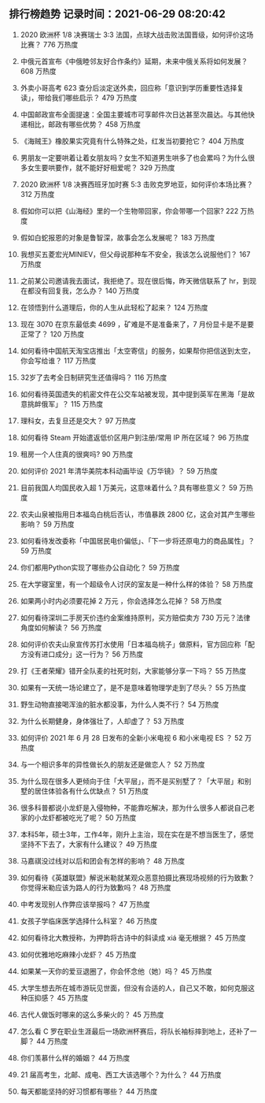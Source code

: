 
## 排行榜趋势 记录时间：2021-06-29 08:20:42
  
  1. 2020 欧洲杯 1/8 决赛瑞士 3:3 法国，点球大战击败法国晋级，如何评价这场比赛？ 776 万热度
    
  2. 中俄元首宣布《中俄睦邻友好合作条约》延期，未来中俄关系将如何发展？ 608 万热度
    
  3. 外卖小哥高考 623 查分后淡定送外卖，回应称「意识到学历重要性选择复读」，带给我们哪些启示？ 479 万热度
    
  4. 中国邮政宣布全面提速：全国主要城市可享邮件次日达甚至次晨达。与其他快递相比，邮政有哪些优势？ 458 万热度
    
  5. 《海贼王》橡胶果实究竟有什么特殊之处，红发当初要抢它？ 404 万热度
    
  6. 男朋友一定要哄着让着女朋友吗？女生不知道男生哄多了也会累吗？为什么很多女生要哄要作，就不能好好相爱呢？ 329 万热度
    
  7. 2020 欧洲杯 1/8 决赛西班牙加时赛 5:3 击败克罗地亚，如何评价本场比赛？ 312 万热度
    
  8. 假如你可以把《山海经》里的一个生物带回家，你会带哪一个回家? 222 万热度
    
  9. 假如白蛇报恩的对象是鲁智深，故事会怎么发展呢？ 183 万热度
    
  10. 我想买五菱宏光MINIEV，但父母说那种车不安全，我该怎么说服他们？ 167 万热度
    
  11. 之前某公司邀请我去面试，我拒绝了。现在很后悔，昨天微信联系了 hr，到现在都没有回复我，怎么办？ 140 万热度
    
  12. 在领悟到什么道理后，你的人生从此轻松了起来？ 124 万热度
    
  13. 现在 3070 在京东最低卖 4699 ，矿难是不是准备来了，7 月份显卡是不是要正常了？ 120 万热度
    
  14. 如何看待中国航天淘宝店推出「太空寄信」的服务，如果帮你把信送到太空，你会写给谁？ 117 万热度
    
  15. 32岁了去考全日制研究生还值得吗？ 116 万热度
    
  16. 如何看待英国遗失的机密文件在公交车站被发现，其中提到英军在黑海「是故意挑衅俄军」？ 115 万热度
    
  17. 理科女，去复旦还是交大？ 97 万热度
    
  18. 如何看待 Steam 开始遣返低价区用户到注册/常用 IP 所在区域？ 96 万热度
    
  19. 租房一个人住真的很爽吗? 90 万热度
    
  20. 如何评价 2021 年清华美院本科动画毕设《万华镜》？ 59 万热度
    
  21. 目前我国人均国民收入超 1 万美元，这意味着什么？具有哪些意义？ 59 万热度
    
  22. 农夫山泉被指用日本福岛白桃后否认，市值暴跌 2800 亿，这会对其产生哪些影响？ 59 万热度
    
  23. 如何看待发改委称「中国居民电价偏低」、「下一步将还原电力的商品属性」？ 59 万热度
    
  24. 你们都用Python实现了哪些办公自动化？ 59 万热度
    
  25. 在大学寝室里，有一个超级令人讨厌的室友是一种什么样的体验？ 58 万热度
    
  26. 如果两小时内必须要花掉 2 万元 ，你会选择怎么花掉？ 58 万热度
    
  27. 如何看待深圳二手房天价违约金案维持原判，买方赔偿卖方 730 万元？法律角度如何解读？ 56 万热度
    
  28. 如何评价农夫山泉宣传苏打水使用「日本福岛桃子」做原料，官方回应称「配方没有进口成分」这一行为？ 56 万热度
    
  29. 打《王者荣耀》错开全队麦的社死时刻，大家能够分享一下吗？ 55 万热度
    
  30. 如果有一天统一场论建立了，是不是意味着物理学走到了尽头？ 55 万热度
    
  31. 野生动物直接喝浑浊的脏水都没事，为什么人类不行？ 54 万热度
    
  32. 为什么长期健身，身体强壮了，人却虚了？ 53 万热度
    
  33. 如何评价 2021 年 6 月 28 日发布的全新小米电视 6 和小米电视 ES ？ 52 万热度
    
  34. 与一个相识多年的异性做长久的朋友还是做恋人？ 52 万热度
    
  35. 为什么现在很多人更倾向于住「大平层」，而不是买别墅了？「大平层」和别墅的居住体验各有什么优缺点？ 51 万热度
    
  36. 很多科普都说小龙虾是入侵物种，不能靠吃解决，那为什么很多人都说自己老家的小龙虾都被吃光了呢？ 50 万热度
    
  37. 本科5年，硕士3年，工作4年，刚升上主治，现在实在是不想当医生了，感觉坚持不下去了，大家有什么建议？ 49 万热度
    
  38. 马嘉祺没过线对以后和团会有怎样的影响？ 48 万热度
    
  39. 如何看待《英雄联盟》解说米勒就某观众恶意拍摄比赛现场视频的行为致歉？你觉得米勒应该为路人的行为致歉吗？ 48 万热度
    
  40. 中考发现别人作弊应该举报吗？ 47 万热度
    
  41. 女孩子学临床医学选择什么科室？ 46 万热度
    
  42. 如何看待北大教授称，为押韵将古诗中的斜读成 xiá 毫无根据？ 45 万热度
    
  43. 如何优雅地吃麻辣小龙虾？ 45 万热度
    
  44. 如果某一天你的爱豆退圈了，你会怀念他（她）吗？ 45 万热度
    
  45. 大学生想去所在城市游玩见世面，但没有合适的人，自己又不敢，如何克服这种压抑感？ 45 万热度
    
  46. 古代人做饭时哪来的这么多柴火的？ 45 万热度
    
  47. 怎么看 C 罗在职业生涯最后一场欧洲杯赛后，将队长袖标摔到地上，还补了一脚？ 44 万热度
    
  48. 你们羡慕什么样的婚姻？ 44 万热度
    
  49. 21 届高考生，北邮、成电、西工大该选哪个？为什么？ 44 万热度
    
  50. 每天都能坚持的好习惯都有哪些？ 44 万热度
    